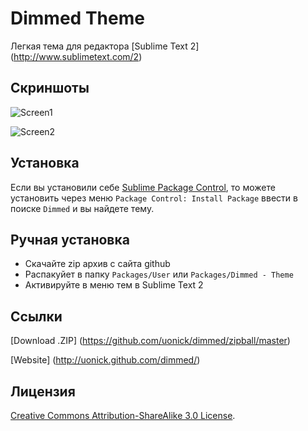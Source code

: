 # Dimmed Theme

Легкая тема для редактора [Sublime Text 2] (http://www.sublimetext.com/2)

## Скриншоты

![Screen1](http://cloud.github.com/downloads/uonick/dimmed/dimmed_gh1.png)

![Screen2](http://cloud.github.com/downloads/uonick/dimmed/dimmed_gh2.png)

## Установка

Если вы установили себе [Sublime Package Control](http://wbond.net/sublime_packages/package_control), то можете установить через меню `Package Control: Install Package` ввести в поиске `Dimmed` и вы найдете тему.

## Ручная установка

* Скачайте zip архив с сайта github
* Распакуйет в папку `Packages/User` или `Packages/Dimmed - Theme`
* Активируйте в меню тем в Sublime Text 2

## Ссылки

[Download .ZIP] (https://github.com/uonick/dimmed/zipball/master)

[Website] (http://uonick.github.com/dimmed/)

## Лицензия

[Creative Commons Attribution-ShareAlike 3.0 License](http://creativecommons.org/licenses/by-sa/3.0/).
